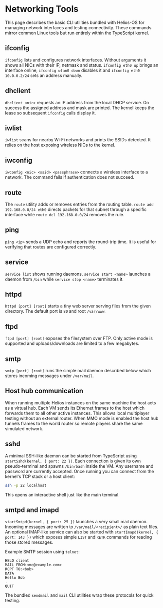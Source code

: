 # Networking Tools

This page describes the basic CLI utilities bundled with Helios-OS for
managing network interfaces and testing connectivity. These commands
mirror common Linux tools but run entirely within the TypeScript kernel.

## ifconfig

`ifconfig` lists and configures network interfaces. Without arguments it
shows all NICs with their IP, netmask and status. `ifconfig eth0 up`
brings an interface online, `ifconfig wlan0 down` disables it and
`ifconfig eth0 10.0.0.2/24` sets an address manually.

## dhclient

`dhclient <nic>` requests an IP address from the local DHCP service. On
success the assigned address and mask are printed. The kernel keeps the
lease so subsequent `ifconfig` calls display it.

## iwlist

`iwlist` scans for nearby Wi‑Fi networks and prints the SSIDs detected.
It relies on the host exposing wireless NICs to the kernel.

## iwconfig

`iwconfig <nic> <ssid> <passphrase>` connects a wireless interface to a
network. The command fails if authentication does not succeed.

## route

The `route` utility adds or removes entries from the routing table.
`route add 192.168.0.0/24 eth0` directs packets for that subnet through a
specific interface while `route del 192.168.0.0/24` removes the rule.

## ping

`ping <ip>` sends a UDP echo and reports the round-trip time. It is
useful for verifying that routes are configured correctly.

## service

`service list` shows running daemons. `service start <name>` launches a
daemon from `/bin` while `service stop <name>` terminates it.

## httpd

`httpd [port] [root]` starts a tiny web server serving files from the
given directory. The default port is `80` and root `/var/www`.

## ftpd

`ftpd [port] [root]` exposes the filesystem over FTP. Only active mode is
supported and uploads/downloads are limited to a few megabytes.

## smtp

`smtp [port] [root]` runs the simple mail daemon described below which
stores incoming messages under `/var/mail`.

## Host hub communication

When running multiple Helios instances on the same machine the host acts
as a virtual hub. Each VM sends its Ethernet frames to the host which
forwards them to all other active instances. This allows local
multiplayer testing without an external router. When MMO mode is
enabled the host hub tunnels frames to the world router so remote
players share the same simulated network.


## sshd

A minimal SSH-like daemon can be started from TypeScript using
`startSshd(kernel, { port: 22 })`. Each connection is given its own
pseudo-terminal and spawns `/bin/bash` inside the VM. Any username and
password are currently accepted. Once running you can connect from the
kernel's TCP stack or a host client:

```bash
ssh -p 22 localhost
```

This opens an interactive shell just like the main terminal.

## smtpd and imapd

`startSmtpd(kernel, { port: 25 })` launches a very small mail daemon. Incoming
messages are written to `/var/mail/<recipient>/` as plain text files. An
optional IMAP-like service can also be started with `startImapd(kernel, { port:
143 })` which exposes simple `LIST` and `RETR` commands for reading those
stored messages.

Example SMTP session using `telnet`:

```text
HELO client
MAIL FROM:<me@example.com>
RCPT TO:<bob>
DATA
Hello Bob
.
QUIT
```

The bundled `sendmail` and `mail` CLI utilities wrap these protocols for quick
testing.


